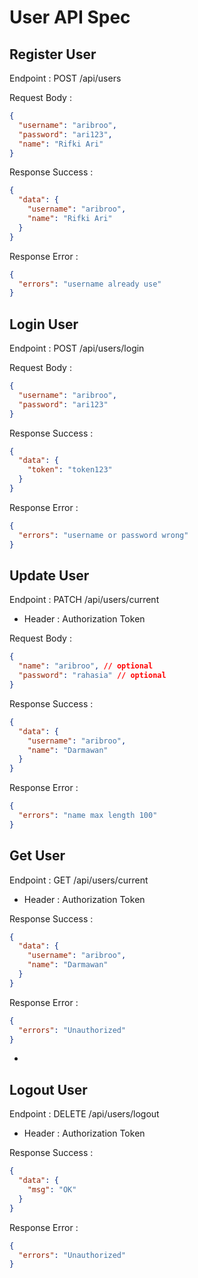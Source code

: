 # User API Spec

## Register User

Endpoint : POST /api/users

Request Body :

```json
{
  "username": "aribroo",
  "password": "ari123",
  "name": "Rifki Ari"
}
```

Response Success :

```json
{
  "data": {
    "username": "aribroo",
    "name": "Rifki Ari"
  }
}
```

Response Error :

```json
{
  "errors": "username already use"
}
```

## Login User

Endpoint : POST /api/users/login

Request Body :

```json
{
  "username": "aribroo",
  "password": "ari123"
}
```

Response Success :

```json
{
  "data": {
    "token": "token123"
  }
}
```

Response Error :

```json
{
  "errors": "username or password wrong"
}
```

## Update User

Endpoint : PATCH /api/users/current

- Header : Authorization Token

Request Body :

```json
{
  "name": "aribroo", // optional
  "password": "rahasia" // optional
}
```

Response Success :

```json
{
  "data": {
    "username": "aribroo",
    "name": "Darmawan"
  }
}
```

Response Error :

```json
{
  "errors": "name max length 100"
}
```

## Get User

Endpoint : GET /api/users/current

- Header : Authorization Token

Response Success :

```json
{
  "data": {
    "username": "aribroo",
    "name": "Darmawan"
  }
}
```

Response Error :

```json
{
  "errors": "Unauthorized"
}
```

-

## Logout User

Endpoint : DELETE /api/users/logout

- Header : Authorization Token

Response Success :

```json
{
  "data": {
    "msg": "OK"
  }
}
```

Response Error :

```json
{
  "errors": "Unauthorized"
}
```
